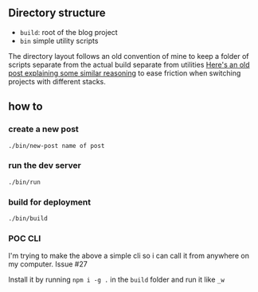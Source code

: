 ## Directory structure

- `build`: root of the blog project 
- `bin` simple utility scripts 

The directory layout follows an old convention of mine to keep a folder of
scripts separate from the actual build separate from utilities [Here's an old
post explaining some similar reasoning](https://github.com/jesusgollonet/software-over-the-rainbow/blob/master/build/source/_posts/2015-01-18-project-specific-dotfiles.markdown)
to ease friction when switching projects with different stacks. 

## how to 

### create a new post

```
./bin/new-post name of post
```

### run the dev server 

```
./bin/run
```

### build for deployment

```
./bin/build
```

### POC CLI

I'm trying to make the above a simple cli so i can call it from anywhere on my
computer. Issue #27 

Install it by running `npm i -g .` in the `build` folder and run it like `_w`
